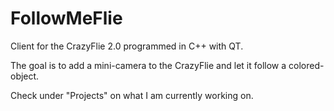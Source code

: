 # FollowMeFlie

Client for the CrazyFlie 2.0 programmed in C++ with QT.

The goal is to add a mini-camera to the CrazyFlie and let it follow a colored-object.

Check under "Projects" on what I am currently working on.

